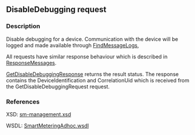 ## DisableDebugging request

### Description
Disable debugging for a device. Communication with the device will be logged and made available through [FindMessageLogs](./FindMessageLogs.md),

All requests have similar response behaviour which is described in [ResponseMessages](./ResponseMessages.md).

[GetDisableDebuggingResponse](./GetDisableDebuggingResponse.md) returns the result status. The response contains the DeviceIdentification and CorrelationUid which is received from the GetDisableDebuggingRequest request.

### References

XSD: [sm-management.xsd](https://github.com/OSGP/Shared/blob/development/osgp-ws-smartmetering/src/main/resources/schemas/sm-management.xsd)

WSDL: [SmartMeteringAdhoc.wsdl](https://github.com/OSGP/Shared/blob/development/osgp-ws-smartmetering/src/main/resources/SmartMeteringAdhoc.wsdl)

